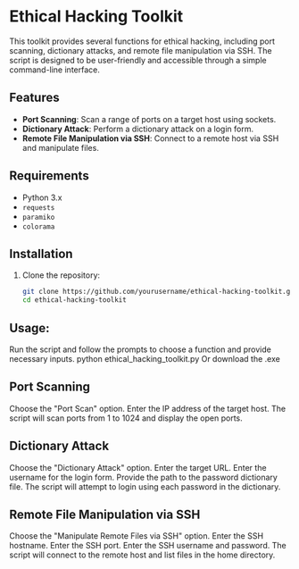 # Ethical Hacking Toolkit

This toolkit provides several functions for ethical hacking, including port scanning, dictionary attacks, and remote file manipulation via SSH. The script is designed to be user-friendly and accessible through a simple command-line interface.

## Features

- **Port Scanning**: Scan a range of ports on a target host using sockets.
- **Dictionary Attack**: Perform a dictionary attack on a login form.
- **Remote File Manipulation via SSH**: Connect to a remote host via SSH and manipulate files.

## Requirements

- Python 3.x
- `requests`
- `paramiko`
- `colorama`

## Installation

1. Clone the repository:

   ```bash
   git clone https://github.com/yourusername/ethical-hacking-toolkit.git
   cd ethical-hacking-toolkit


## Usage:

Run the script and follow the prompts to choose a function and provide necessary inputs.
python ethical_hacking_toolkit.py
Or download the .exe

## Port Scanning
Choose the "Port Scan" option.
Enter the IP address of the target host.
The script will scan ports from 1 to 1024 and display the open ports.

## Dictionary Attack
Choose the "Dictionary Attack" option.
Enter the target URL.
Enter the username for the login form.
Provide the path to the password dictionary file.
The script will attempt to login using each password in the dictionary.

## Remote File Manipulation via SSH
Choose the "Manipulate Remote Files via SSH" option.
Enter the SSH hostname.
Enter the SSH port.
Enter the SSH username and password.
The script will connect to the remote host and list files in the home directory.

